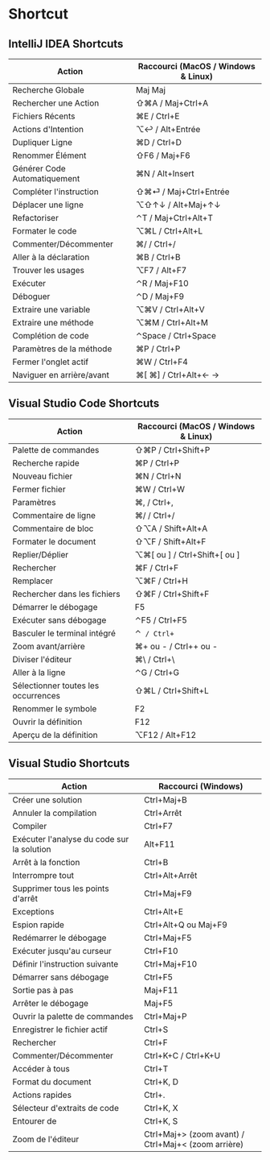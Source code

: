 # Shortcut

## IntelliJ IDEA Shortcuts

| Action | Raccourci (MacOS / Windows & Linux) |
|--------|-------------------------------------|
| Recherche Globale | Maj Maj |
| Rechercher une Action | ⇧⌘A / Maj+Ctrl+A |
| Fichiers Récents | ⌘E / Ctrl+E |
| Actions d'Intention | ⌥↩ / Alt+Entrée |
| Dupliquer Ligne | ⌘D / Ctrl+D |
| Renommer Élément | ⇧F6 / Maj+F6 |
| Générer Code Automatiquement | ⌘N / Alt+Insert |
| Compléter l'instruction | ⇧⌘⏎ / Maj+Ctrl+Entrée |
| Déplacer une ligne | ⌥⇧↑↓ / Alt+Maj+↑↓ |
| Refactoriser | ⌃T / Maj+Ctrl+Alt+T |
| Formater le code | ⌥⌘L / Ctrl+Alt+L |
| Commenter/Décommenter | ⌘/ / Ctrl+/ |
| Aller à la déclaration | ⌘B / Ctrl+B |
| Trouver les usages | ⌥F7 / Alt+F7 |
| Exécuter | ⌃R / Maj+F10 |
| Déboguer | ⌃D / Maj+F9 |
| Extraire une variable | ⌥⌘V / Ctrl+Alt+V |
| Extraire une méthode | ⌥⌘M / Ctrl+Alt+M |
| Complétion de code | ⌃Space / Ctrl+Space |
| Paramètres de la méthode | ⌘P / Ctrl+P |
| Fermer l'onglet actif | ⌘W / Ctrl+F4 |
| Naviguer en arrière/avant | ⌘[ ⌘] / Ctrl+Alt+← → |

## Visual Studio Code Shortcuts

| Action | Raccourci (MacOS / Windows & Linux) |
|--------|-------------------------------------|
| Palette de commandes | ⇧⌘P / Ctrl+Shift+P |
| Recherche rapide | ⌘P / Ctrl+P |
| Nouveau fichier | ⌘N / Ctrl+N |
| Fermer fichier | ⌘W / Ctrl+W |
| Paramètres | ⌘, / Ctrl+, |
| Commentaire de ligne | ⌘/ / Ctrl+/ |
| Commentaire de bloc | ⇧⌥A / Shift+Alt+A |
| Formater le document | ⇧⌥F / Shift+Alt+F |
| Replier/Déplier | ⌥⌘[ ou ] / Ctrl+Shift+[ ou ] |
| Rechercher | ⌘F / Ctrl+F |
| Remplacer | ⌥⌘F / Ctrl+H |
| Rechercher dans les fichiers | ⇧⌘F / Ctrl+Shift+F |
| Démarrer le débogage | F5 |
| Exécuter sans débogage | ⌃F5 / Ctrl+F5 |
| Basculer le terminal intégré | ⌃` / Ctrl+` |
| Zoom avant/arrière | ⌘+ ou - / Ctrl++ ou - |
| Diviser l'éditeur | ⌘\ / Ctrl+\ |
| Aller à la ligne | ⌃G / Ctrl+G |
| Sélectionner toutes les occurrences | ⇧⌘L / Ctrl+Shift+L |
| Renommer le symbole | F2 |
| Ouvrir la définition | F12 |
| Aperçu de la définition | ⌥F12 / Alt+F12 |

## Visual Studio Shortcuts

| Action | Raccourci (Windows) |
|--------|---------------------|
| Créer une solution | Ctrl+Maj+B |
| Annuler la compilation | Ctrl+Arrêt |
| Compiler | Ctrl+F7 |
| Exécuter l'analyse du code sur la solution | Alt+F11 |
| Arrêt à la fonction | Ctrl+B |
| Interrompre tout | Ctrl+Alt+Arrêt |
| Supprimer tous les points d'arrêt | Ctrl+Maj+F9 |
| Exceptions | Ctrl+Alt+E |
| Espion rapide | Ctrl+Alt+Q ou Maj+F9 |
| Redémarrer le débogage | Ctrl+Maj+F5 |
| Exécuter jusqu'au curseur | Ctrl+F10 |
| Définir l'instruction suivante | Ctrl+Maj+F10 |
| Démarrer sans débogage | Ctrl+F5 |
| Sortie pas à pas | Maj+F11 |
| Arrêter le débogage | Maj+F5 |
| Ouvrir la palette de commandes | Ctrl+Maj+P |
| Enregistrer le fichier actif | Ctrl+S |
| Rechercher | Ctrl+F |
| Commenter/Décommenter | Ctrl+K+C / Ctrl+K+U |
| Accéder à tous | Ctrl+T |
| Format du document | Ctrl+K, D |
| Actions rapides | Ctrl+. |
| Sélecteur d'extraits de code | Ctrl+K, X |
| Entourer de | Ctrl+K, S |
| Zoom de l'éditeur | Ctrl+Maj+> (zoom avant) / Ctrl+Maj+< (zoom arrière) |
